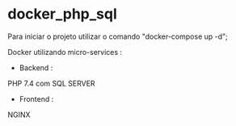 # docker_php_sql

Para iniciar o projeto utilizar o comando "docker-compose up -d";

Docker utilizando micro-services :

- Backend :

PHP 7.4 com SQL SERVER

- Frontend :

NGINX